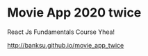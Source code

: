 # Movie App 2020 twice

React Js Fundamentals Course Yhea!

http://banksu.github.io/movie_app_twice

